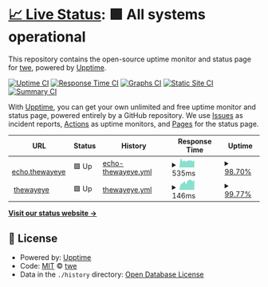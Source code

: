 # [📈 Live Status](https://demo.upptime.js.org): <!--live status--> **🟩 All systems operational**

This repository contains the open-source uptime monitor and status page for [twe](https://thewayeye.net), powered by [Upptime](https://github.com/upptime/upptime).

[![Uptime CI](https://github.com/madfunkydemon/upptime/workflows/Uptime%20CI/badge.svg)](https://github.com/madfunkydemon/upptime/actions?query=workflow%3A%22Uptime+CI%22)
[![Response Time CI](https://github.com/madfunkydemon/upptime/workflows/Response%20Time%20CI/badge.svg)](https://github.com/madfunkydemon/upptime/actions?query=workflow%3A%22Response+Time+CI%22)
[![Graphs CI](https://github.com/madfunkydemon/upptime/workflows/Graphs%20CI/badge.svg)](https://github.com/madfunkydemon/upptime/actions?query=workflow%3A%22Graphs+CI%22)
[![Static Site CI](https://github.com/madfunkydemon/upptime/workflows/Static%20Site%20CI/badge.svg)](https://github.com/madfunkydemon/upptime/actions?query=workflow%3A%22Static+Site+CI%22)
[![Summary CI](https://github.com/madfunkydemon/upptime/workflows/Summary%20CI/badge.svg)](https://github.com/madfunkydemon/upptime/actions?query=workflow%3A%22Summary+CI%22)

With [Upptime](https://upptime.js.org), you can get your own unlimited and free uptime monitor and status page, powered entirely by a GitHub repository. We use [Issues](https://github.com/madfunkydemon/upptime/issues) as incident reports, [Actions](https://github.com/madfunkydemon/upptime/actions) as uptime monitors, and [Pages](https://demo.upptime.js.org) for the status page.

<!--start: status pages-->
<!-- This summary is generated by Upptime (https://github.com/upptime/upptime) -->
<!-- Do not edit this manually, your changes will be overwritten -->
<!-- prettier-ignore -->
| URL | Status | History | Response Time | Uptime |
| --- | ------ | ------- | ------------- | ------ |
| <img alt="" src="https://icons.duckduckgo.com/ip3/echo.thewayeye.net.ico" height="13"> [echo.thewayeye](https://echo.thewayeye.net) | 🟩 Up | [echo-thewayeye.yml](https://github.com/madfunkydemon/gha/commits/HEAD/history/echo-thewayeye.yml) | <details><summary><img alt="Response time graph" src="./graphs/echo-thewayeye/response-time-week.png" height="20"> 535ms</summary><br><a href="https://madfunkydemon.github.io/gha/history/echo-thewayeye"><img alt="Response time 524" src="https://img.shields.io/endpoint?url=https%3A%2F%2Fraw.githubusercontent.com%2Fmadfunkydemon%2Fgha%2FHEAD%2Fapi%2Fecho-thewayeye%2Fresponse-time.json"></a><br><a href="https://madfunkydemon.github.io/gha/history/echo-thewayeye"><img alt="24-hour response time 703" src="https://img.shields.io/endpoint?url=https%3A%2F%2Fraw.githubusercontent.com%2Fmadfunkydemon%2Fgha%2FHEAD%2Fapi%2Fecho-thewayeye%2Fresponse-time-day.json"></a><br><a href="https://madfunkydemon.github.io/gha/history/echo-thewayeye"><img alt="7-day response time 535" src="https://img.shields.io/endpoint?url=https%3A%2F%2Fraw.githubusercontent.com%2Fmadfunkydemon%2Fgha%2FHEAD%2Fapi%2Fecho-thewayeye%2Fresponse-time-week.json"></a><br><a href="https://madfunkydemon.github.io/gha/history/echo-thewayeye"><img alt="30-day response time 524" src="https://img.shields.io/endpoint?url=https%3A%2F%2Fraw.githubusercontent.com%2Fmadfunkydemon%2Fgha%2FHEAD%2Fapi%2Fecho-thewayeye%2Fresponse-time-month.json"></a><br><a href="https://madfunkydemon.github.io/gha/history/echo-thewayeye"><img alt="1-year response time 524" src="https://img.shields.io/endpoint?url=https%3A%2F%2Fraw.githubusercontent.com%2Fmadfunkydemon%2Fgha%2FHEAD%2Fapi%2Fecho-thewayeye%2Fresponse-time-year.json"></a></details> | <details><summary><a href="https://madfunkydemon.github.io/gha/history/echo-thewayeye">98.70%</a></summary><a href="https://madfunkydemon.github.io/gha/history/echo-thewayeye"><img alt="All-time uptime 99.19%" src="https://img.shields.io/endpoint?url=https%3A%2F%2Fraw.githubusercontent.com%2Fmadfunkydemon%2Fgha%2FHEAD%2Fapi%2Fecho-thewayeye%2Fuptime.json"></a><br><a href="https://madfunkydemon.github.io/gha/history/echo-thewayeye"><img alt="24-hour uptime 100.00%" src="https://img.shields.io/endpoint?url=https%3A%2F%2Fraw.githubusercontent.com%2Fmadfunkydemon%2Fgha%2FHEAD%2Fapi%2Fecho-thewayeye%2Fuptime-day.json"></a><br><a href="https://madfunkydemon.github.io/gha/history/echo-thewayeye"><img alt="7-day uptime 98.70%" src="https://img.shields.io/endpoint?url=https%3A%2F%2Fraw.githubusercontent.com%2Fmadfunkydemon%2Fgha%2FHEAD%2Fapi%2Fecho-thewayeye%2Fuptime-week.json"></a><br><a href="https://madfunkydemon.github.io/gha/history/echo-thewayeye"><img alt="30-day uptime 99.19%" src="https://img.shields.io/endpoint?url=https%3A%2F%2Fraw.githubusercontent.com%2Fmadfunkydemon%2Fgha%2FHEAD%2Fapi%2Fecho-thewayeye%2Fuptime-month.json"></a><br><a href="https://madfunkydemon.github.io/gha/history/echo-thewayeye"><img alt="1-year uptime 99.19%" src="https://img.shields.io/endpoint?url=https%3A%2F%2Fraw.githubusercontent.com%2Fmadfunkydemon%2Fgha%2FHEAD%2Fapi%2Fecho-thewayeye%2Fuptime-year.json"></a></details>
| <img alt="" src="https://thewayeye.net/favicon.ico" height="13"> [thewayeye](https://thewayeye.net) | 🟩 Up | [thewayeye.yml](https://github.com/madfunkydemon/gha/commits/HEAD/history/thewayeye.yml) | <details><summary><img alt="Response time graph" src="./graphs/thewayeye/response-time-week.png" height="20"> 146ms</summary><br><a href="https://madfunkydemon.github.io/gha/history/thewayeye"><img alt="Response time 133" src="https://img.shields.io/endpoint?url=https%3A%2F%2Fraw.githubusercontent.com%2Fmadfunkydemon%2Fgha%2FHEAD%2Fapi%2Fthewayeye%2Fresponse-time.json"></a><br><a href="https://madfunkydemon.github.io/gha/history/thewayeye"><img alt="24-hour response time 102" src="https://img.shields.io/endpoint?url=https%3A%2F%2Fraw.githubusercontent.com%2Fmadfunkydemon%2Fgha%2FHEAD%2Fapi%2Fthewayeye%2Fresponse-time-day.json"></a><br><a href="https://madfunkydemon.github.io/gha/history/thewayeye"><img alt="7-day response time 146" src="https://img.shields.io/endpoint?url=https%3A%2F%2Fraw.githubusercontent.com%2Fmadfunkydemon%2Fgha%2FHEAD%2Fapi%2Fthewayeye%2Fresponse-time-week.json"></a><br><a href="https://madfunkydemon.github.io/gha/history/thewayeye"><img alt="30-day response time 133" src="https://img.shields.io/endpoint?url=https%3A%2F%2Fraw.githubusercontent.com%2Fmadfunkydemon%2Fgha%2FHEAD%2Fapi%2Fthewayeye%2Fresponse-time-month.json"></a><br><a href="https://madfunkydemon.github.io/gha/history/thewayeye"><img alt="1-year response time 133" src="https://img.shields.io/endpoint?url=https%3A%2F%2Fraw.githubusercontent.com%2Fmadfunkydemon%2Fgha%2FHEAD%2Fapi%2Fthewayeye%2Fresponse-time-year.json"></a></details> | <details><summary><a href="https://madfunkydemon.github.io/gha/history/thewayeye">99.77%</a></summary><a href="https://madfunkydemon.github.io/gha/history/thewayeye"><img alt="All-time uptime 99.92%" src="https://img.shields.io/endpoint?url=https%3A%2F%2Fraw.githubusercontent.com%2Fmadfunkydemon%2Fgha%2FHEAD%2Fapi%2Fthewayeye%2Fuptime.json"></a><br><a href="https://madfunkydemon.github.io/gha/history/thewayeye"><img alt="24-hour uptime 100.00%" src="https://img.shields.io/endpoint?url=https%3A%2F%2Fraw.githubusercontent.com%2Fmadfunkydemon%2Fgha%2FHEAD%2Fapi%2Fthewayeye%2Fuptime-day.json"></a><br><a href="https://madfunkydemon.github.io/gha/history/thewayeye"><img alt="7-day uptime 99.77%" src="https://img.shields.io/endpoint?url=https%3A%2F%2Fraw.githubusercontent.com%2Fmadfunkydemon%2Fgha%2FHEAD%2Fapi%2Fthewayeye%2Fuptime-week.json"></a><br><a href="https://madfunkydemon.github.io/gha/history/thewayeye"><img alt="30-day uptime 99.92%" src="https://img.shields.io/endpoint?url=https%3A%2F%2Fraw.githubusercontent.com%2Fmadfunkydemon%2Fgha%2FHEAD%2Fapi%2Fthewayeye%2Fuptime-month.json"></a><br><a href="https://madfunkydemon.github.io/gha/history/thewayeye"><img alt="1-year uptime 99.92%" src="https://img.shields.io/endpoint?url=https%3A%2F%2Fraw.githubusercontent.com%2Fmadfunkydemon%2Fgha%2FHEAD%2Fapi%2Fthewayeye%2Fuptime-year.json"></a></details>

<!--end: status pages-->

[**Visit our status website →**](https://madfunkydemon.github.io/gha/)

## 📄 License

- Powered by: [Upptime](https://github.com/upptime/upptime)
- Code: [MIT](./LICENSE) © [twe](https://thewayeye.net)
- Data in the `./history` directory: [Open Database License](https://opendatacommons.org/licenses/odbl/1-0/)
